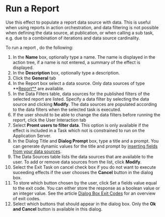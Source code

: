 # Run a Report

Use this effect to populate a report data source with data. This is useful when using reports in action orchestration, and data filtering is not possible when defining the data source, at publication, or when calling a sub task, e.g. due to a combination of iterations and data source cardinality.

To run a report , do the following:

1.  In the **Name** box, optionally type a name. The name is displayed in the action tree, if a name is not entered, a summary of the effect is displayed.
2.  In the **Description** box, optionally type a description.
3.  Click the **General** tab
4.  In the Report box select a data source. Only data sources of type **[Report**](../../../../../../users/analyze-report-and-discover/report/index.md) are available.
5.  In the Data Filters table, data sources for the published filters of the selected report are listed. Specify a data filter by selecting the data source and clicking **Modify**. The data sources are populated according to the data filters when the selected task is executed.
6.  If the user should to be able to change the data filters before running the report, click the User Interaction tab
7.  Select **Promt users to filter data**. This option is only available if the effect is included in a Task which not is constrained to run on the Application Server.
8.  In the Dialog Title and **Dialog Prompt** box, type a title and a prompt. You can generate dynamic values for the title and prompt by [inserting fields from your data sources](../generate-dynamic-values-for-text-fields.md "Generate Dynamic Values for Text Fields").
9.  The Data Sources table lists the data sources that are available to the user. To add or remove data sources from the list, click **Modify**.
10.  Select the Exit Task on cancel check box if you do not want to execute suceeding effects if the user chooses the **Cancel** button in the dialog box.
11.  To store which button chosen by the user, click Set a fields value equal to the exit code. You can either store the response as a boolean value or an integer value. See the article [Dialog Box Exit Codes](dialog-box-exit-codes.md "Dialog Box Exit Codes") for an overview of exit codes.
12.  Select which buttons that should appear in the dialog box. Only the **Ok and Cancel** button is available in this dialog.